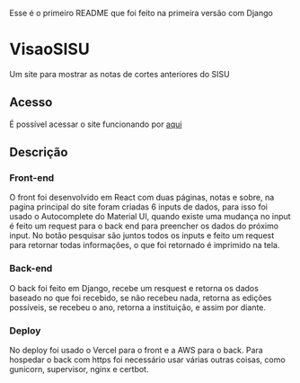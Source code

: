 Esse é o primeiro README que foi feito na primeira versão com Django
# VisaoSISU
Um site para mostrar as notas de cortes anteriores do SISU
## Acesso
É possível acessar o site funcionando por [aqui](http://visaosisu.com.br/)

## Descrição
### Front-end
O front foi desenvolvido em React com duas páginas, notas e sobre, na pagina principal do site foram criadas 6 inputs de dados, para isso foi usado o Autocomplete do Material UI, quando existe uma mudança no input é feito um request para o back end para preencher os dados do próximo input. No botão pesquisar são juntos todos os inputs e feito um request para retornar todas informações, o que foi retornado é imprimido na tela.
### Back-end
O back foi feito em Django, recebe um resquest e retorna os dados baseado no que foi recebido, se não recebeu nada, retorna as edições possíveis, se recebeu o ano, retorna a instituição, e assim por diante.
### Deploy
No deploy foi usado o Vercel para o front e a AWS para o back. Para hospedar o back com https foi necessário usar várias outras coisas, como gunicorn, supervisor, nginx e certbot.
